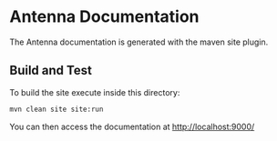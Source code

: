 # Antenna Documentation

The Antenna documentation is generated with the maven site plugin.

## Build and Test
To build the site execute inside this directory:

~~~bash
mvn clean site site:run
~~~ 

You can then access the documentation at <http://localhost:9000/>